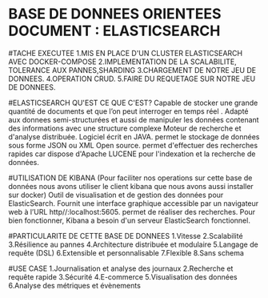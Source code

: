 # BASE DE DONNEES ORIENTEES DOCUMENT : ELASTICSEARCH

#TACHE EXECUTEE
 1.MIS EN PLACE D'UN CLUSTER ELASTICSEARCH AVEC DOCKER-COMPOSE
 2.IMPLEMENTATION DE LA SCALABILITE, TOLERANCE AUX PANNES,SHARDING 
 3.CHARGEMENT DE NOTRE JEU DE DONNEES.
 4.OPERATION CRUD.
 5.FAIRE DU REQUETAGE SUR NOTRE JEU DE DONNEES.

#ELASTICSEARCH QU'EST CE QUE C'EST?
Capable de stocker une grande quantité de documents et que l’on peut interroger en temps réel .
Adapté aux donnees semi-structurées et aussi de manipuler les données contenant des informations avec une structure complexe
Moteur de recherche et d'analyse distribuée.
Logiciel écrit en JAVA.
permet le stockage de données sous forme JSON ou XML
Open source.
permet d'effectuer des recherches rapides car dispose d'Apache LUCENE pour l'indexation et la recherche de données.

#UTILISATION DE KIBANA (Pour faciliter nos operations sur cette base de données nous avons utiliser le client kibana que nous avons aussi installer sur docker)
Outil de visualisation et de gestion des données pour ElasticSearch. 
Fournit une interface graphique accessible par un navigateur web à l’URL http//:localhost:5605.
permet de réaliser des recherches.
Pour bien fonctionner, Kibana a besoin d'un serveur ElasticSearch fonctionnel.

#PARTICULARITE DE CETTE BASE DE DONNEES
1.Vitesse
2.Scalabilité
3.Résilience au pannes
4.Architecture distribuée et modulaire
5.Langage de requête (DSL)
6.Extensible et personnalisable
7.Flexible
8.Sans schema

#USE CASE
1.Journalisation et analyse des journaux
2.Recherche et requête rapide
3.Sécurité
4.E-commerce
5.Visualisation des données
6.Analyse des métriques et évènements
